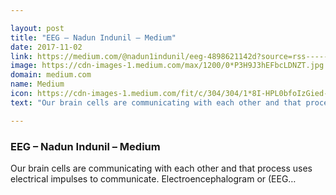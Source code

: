 ```yaml
---

layout: post
title: "EEG – Nadun Indunil – Medium"
date: 2017-11-02
link: https://medium.com/@nadun1indunil/eeg-4898621142d?source=rss------machine_learning-5
image: https://cdn-images-1.medium.com/max/1200/0*P3H9J3hEFbcLDNZT.jpg
domain: medium.com
name: Medium
icon: https://cdn-images-1.medium.com/fit/c/304/304/1*8I-HPL0bfoIzGied-dzOvA.png
text: "Our brain cells are communicating with each other and that process uses electrical impulses to communicate. Electroencephalogram or (EEG…"

---
```


### EEG – Nadun Indunil – Medium

Our brain cells are communicating with each other and that process uses electrical impulses to communicate. Electroencephalogram or (EEG…